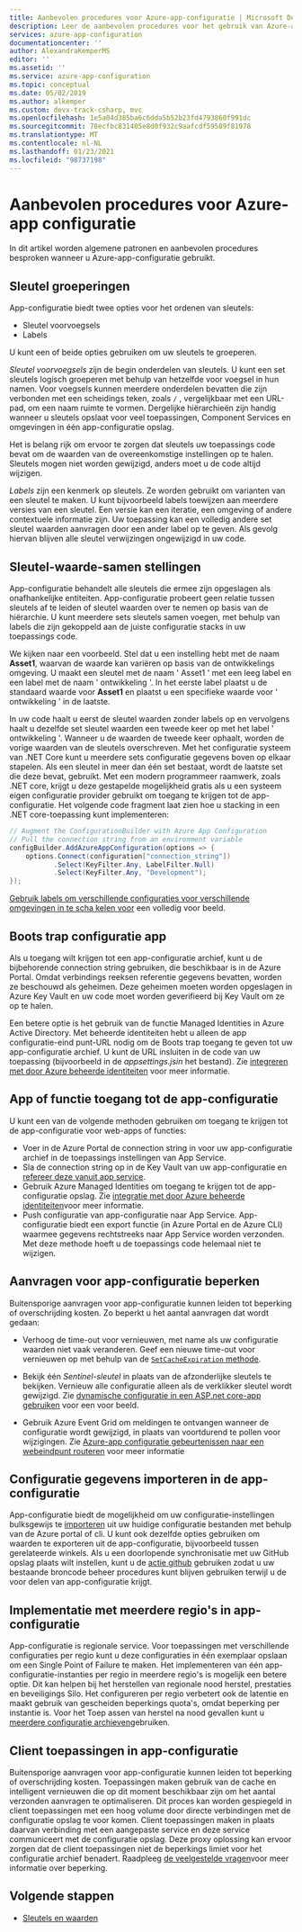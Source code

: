 ```yaml
---
title: Aanbevolen procedures voor Azure-app-configuratie | Microsoft Docs
description: Leer de aanbevolen procedures voor het gebruik van Azure-app configuratie. Onderwerpen zijn onder andere belang rijke groeperingen, sleutel waarde-samen stellingen, Boots trap van de app-configuratie en meer.
services: azure-app-configuration
documentationcenter: ''
author: AlexandraKemperMS
editor: ''
ms.assetid: ''
ms.service: azure-app-configuration
ms.topic: conceptual
ms.date: 05/02/2019
ms.author: alkemper
ms.custom: devx-track-csharp, mvc
ms.openlocfilehash: 1e5a04d385ba6c6dda5b52b23fd4793860f991dc
ms.sourcegitcommit: 78ecfbc831405e8d0f932c9aafcdf59589f81978
ms.translationtype: MT
ms.contentlocale: nl-NL
ms.lasthandoff: 01/23/2021
ms.locfileid: "98737198"
---
```

# <a name="azure-app-configuration-best-practices"></a>Aanbevolen procedures voor Azure-app configuratie

In dit artikel worden algemene patronen en aanbevolen procedures besproken wanneer u Azure-app-configuratie gebruikt.

## <a name="key-groupings"></a>Sleutel groeperingen

App-configuratie biedt twee opties voor het ordenen van sleutels:

* Sleutel voorvoegsels
* Labels

U kunt een of beide opties gebruiken om uw sleutels te groeperen.

*Sleutel voorvoegsels* zijn de begin onderdelen van sleutels. U kunt een set sleutels logisch groeperen met behulp van hetzelfde voor voegsel in hun namen. Voor voegsels kunnen meerdere onderdelen bevatten die zijn verbonden met een scheidings teken, zoals `/` , vergelijkbaar met een URL-pad, om een naam ruimte te vormen. Dergelijke hiërarchieën zijn handig wanneer u sleutels opslaat voor veel toepassingen, Component Services en omgevingen in één app-configuratie opslag.

Het is belang rijk om ervoor te zorgen dat sleutels uw toepassings code bevat om de waarden van de overeenkomstige instellingen op te halen. Sleutels mogen niet worden gewijzigd, anders moet u de code altijd wijzigen.

*Labels* zijn een kenmerk op sleutels. Ze worden gebruikt om varianten van een sleutel te maken. U kunt bijvoorbeeld labels toewijzen aan meerdere versies van een sleutel. Een versie kan een iteratie, een omgeving of andere contextuele informatie zijn. Uw toepassing kan een volledig andere set sleutel waarden aanvragen door een ander label op te geven. Als gevolg hiervan blijven alle sleutel verwijzingen ongewijzigd in uw code.

## <a name="key-value-compositions"></a>Sleutel-waarde-samen stellingen

App-configuratie behandelt alle sleutels die ermee zijn opgeslagen als onafhankelijke entiteiten. App-configuratie probeert geen relatie tussen sleutels af te leiden of sleutel waarden over te nemen op basis van de hiërarchie. U kunt meerdere sets sleutels samen voegen, met behulp van labels die zijn gekoppeld aan de juiste configuratie stacks in uw toepassings code.

We kijken naar een voorbeeld. Stel dat u een instelling hebt met de naam **Asset1**, waarvan de waarde kan variëren op basis van de ontwikkelings omgeving. U maakt een sleutel met de naam ' Asset1 ' met een leeg label en een label met de naam ' ontwikkeling '. In het eerste label plaatst u de standaard waarde voor **Asset1** en plaatst u een specifieke waarde voor ' ontwikkeling ' in de laatste.

In uw code haalt u eerst de sleutel waarden zonder labels op en vervolgens haalt u dezelfde set sleutel waarden een tweede keer op met het label ' ontwikkeling '. Wanneer u de waarden de tweede keer ophaalt, worden de vorige waarden van de sleutels overschreven. Met het configuratie systeem van .NET Core kunt u meerdere sets configuratie gegevens boven op elkaar stapelen. Als een sleutel in meer dan één set bestaat, wordt de laatste set die deze bevat, gebruikt. Met een modern programmeer raamwerk, zoals .NET core, krijgt u deze gestapelde mogelijkheid gratis als u een systeem eigen configuratie provider gebruikt om toegang te krijgen tot de app-configuratie. Het volgende code fragment laat zien hoe u stacking in een .NET core-toepassing kunt implementeren:

```csharp
// Augment the ConfigurationBuilder with Azure App Configuration
// Pull the connection string from an environment variable
configBuilder.AddAzureAppConfiguration(options => {
    options.Connect(configuration["connection_string"])
           .Select(KeyFilter.Any, LabelFilter.Null)
           .Select(KeyFilter.Any, "Development");
});
```

[Gebruik labels om verschillende configuraties voor verschillende omgevingen in te scha kelen voor](./howto-labels-aspnet-core.md) een volledig voor beeld.

## <a name="app-configuration-bootstrap"></a>Boots trap configuratie app

Als u toegang wilt krijgen tot een app-configuratie archief, kunt u de bijbehorende connection string gebruiken, die beschikbaar is in de Azure Portal. Omdat verbindings reeksen referentie gegevens bevatten, worden ze beschouwd als geheimen. Deze geheimen moeten worden opgeslagen in Azure Key Vault en uw code moet worden geverifieerd bij Key Vault om ze op te halen.

Een betere optie is het gebruik van de functie Managed Identities in Azure Active Directory. Met beheerde identiteiten hebt u alleen de app configuratie-eind punt-URL nodig om de Boots trap toegang te geven tot uw app-configuratie archief. U kunt de URL insluiten in de code van uw toepassing (bijvoorbeeld in de *appsettings.jsin* het bestand). Zie [integreren met door Azure beheerde identiteiten](howto-integrate-azure-managed-service-identity.md) voor meer informatie.

## <a name="app-or-function-access-to-app-configuration"></a>App of functie toegang tot de app-configuratie

U kunt een van de volgende methoden gebruiken om toegang te krijgen tot de app-configuratie voor web-apps of functies:

* Voer in de Azure Portal de connection string in voor uw app-configuratie archief in de toepassings instellingen van App Service.
* Sla de connection string op in de Key Vault van uw app-configuratie en [refereer deze vanuit app service](../app-service/app-service-key-vault-references.md).
* Gebruik Azure Managed Identities om toegang te krijgen tot de app-configuratie opslag. Zie [integratie met door Azure beheerde identiteiten](howto-integrate-azure-managed-service-identity.md)voor meer informatie.
* Push configuratie van app-configuratie naar App Service. App-configuratie biedt een export functie (in Azure Portal en de Azure CLI) waarmee gegevens rechtstreeks naar App Service worden verzonden. Met deze methode hoeft u de toepassings code helemaal niet te wijzigen.

## <a name="reduce-requests-made-to-app-configuration"></a>Aanvragen voor app-configuratie beperken

Buitensporige aanvragen voor app-configuratie kunnen leiden tot beperking of overschrijding kosten. Zo beperkt u het aantal aanvragen dat wordt gedaan:

* Verhoog de time-out voor vernieuwen, met name als uw configuratie waarden niet vaak veranderen. Geef een nieuwe time-out voor vernieuwen op met behulp van de [ `SetCacheExpiration` methode](/dotnet/api/microsoft.extensions.configuration.azureappconfiguration.azureappconfigurationrefreshoptions.setcacheexpiration).

* Bekijk één *Sentinel-sleutel* in plaats van de afzonderlijke sleutels te bekijken. Vernieuw alle configuratie alleen als de verklikker sleutel wordt gewijzigd. Zie [dynamische configuratie in een ASP.net core-app gebruiken](enable-dynamic-configuration-aspnet-core.md) voor een voor beeld.

* Gebruik Azure Event Grid om meldingen te ontvangen wanneer de configuratie wordt gewijzigd, in plaats van voortdurend te pollen voor wijzigingen. Zie [Azure-app configuratie gebeurtenissen naar een webeindpunt routeren](./howto-app-configuration-event.md) voor meer informatie

## <a name="importing-configuration-data-into-app-configuration"></a>Configuratie gegevens importeren in de app-configuratie

App-configuratie biedt de mogelijkheid om uw configuratie-instellingen bulksgewijs te [importeren](./howto-import-export-data.md) uit uw huidige configuratie bestanden met behulp van de Azure portal of cli. U kunt ook dezelfde opties gebruiken om waarden te exporteren uit de app-configuratie, bijvoorbeeld tussen gerelateerde winkels. Als u een doorlopende synchronisatie met uw GitHub opslag plaats wilt instellen, kunt u de [actie github](./concept-github-action.md) gebruiken zodat u uw bestaande broncode beheer procedures kunt blijven gebruiken terwijl u de voor delen van app-configuratie krijgt.

## <a name="multi-region-deployment-in-app-configuration"></a>Implementatie met meerdere regio's in app-configuratie

App-configuratie is regionale service. Voor toepassingen met verschillende configuraties per regio kunt u deze configuraties in één exemplaar opslaan om een Single Point of Failure te maken. Het implementeren van één app-configuratie-instanties per regio in meerdere regio's is mogelijk een betere optie. Dit kan helpen bij het herstellen van regionale nood herstel, prestaties en beveiligings Silo. Het configureren per regio verbetert ook de latentie en maakt gebruik van gescheiden beperkings quota's, omdat beperking per instantie is. Voor het Toep assen van herstel na nood gevallen kunt u [meerdere configuratie archieven](./concept-disaster-recovery.md)gebruiken. 

## <a name="client-applications-in-app-configuration"></a>Client toepassingen in app-configuratie 

Buitensporige aanvragen voor app-configuratie kunnen leiden tot beperking of overschrijding kosten. Toepassingen maken gebruik van de cache en intelligent vernieuwen die op dit moment beschikbaar zijn om het aantal verzonden aanvragen te optimaliseren. Dit proces kan worden gespiegeld in client toepassingen met een hoog volume door directe verbindingen met de configuratie opslag te voor komen. Client toepassingen maken in plaats daarvan verbinding met een aangepaste service en deze service communiceert met de configuratie opslag. Deze proxy oplossing kan ervoor zorgen dat de client toepassingen niet de beperkings limiet voor het configuratie archief benadert. Raadpleeg [de veelgestelde vragen](./faq.md#are-there-any-limits-on-the-number-of-requests-made-to-app-configuration)voor meer informatie over beperking.  

## <a name="next-steps"></a>Volgende stappen

* [Sleutels en waarden](./concept-key-value.md)